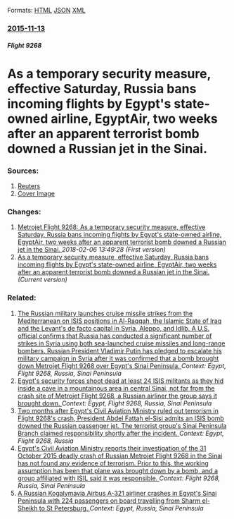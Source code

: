 
Formats: [HTML](/news/2015/11/13/as-a-temporary-security-measure-effective-saturday-russia-bans-incoming-flights-by-egypt-s-state-owned-airline-egyptair-two-weeks-after.html)  [JSON](/news/2015/11/13/as-a-temporary-security-measure-effective-saturday-russia-bans-incoming-flights-by-egypt-s-state-owned-airline-egyptair-two-weeks-after.json)  [XML](/news/2015/11/13/as-a-temporary-security-measure-effective-saturday-russia-bans-incoming-flights-by-egypt-s-state-owned-airline-egyptair-two-weeks-after.xml)  

### [2015-11-13](/news/2015/11/13/index.md)

##### Flight 9268
# As a temporary security measure, effective Saturday, Russia bans incoming flights by Egypt's state-owned airline, EgyptAir, two weeks after an apparent terrorist bomb downed a Russian jet in the Sinai. 




### Sources:

1. [Reuters](https://www.reuters.com/article/2015/11/13/us-egypt-crash-russia-egyptair-idUSKCN0T21MY20151113#3qMrTtu926zZVfXg.97)
1. [Cover Image](https://s2.reutersmedia.net/resources/r/?m=02&d=20151113&t=2&i=1094602600&w=&fh=545px&fw=&ll=&pl=&sq=&r=LYNXNPEBAC0QG)

### Changes:

1. [Metrojet Flight 9268: As a temporary security measure, effective Saturday, Russia bans incoming flights by Egypt's state-owned airline, EgyptAir, two weeks after an apparent terrorist bomb downed a Russian jet in the Sinai. ](/news/2015/11/13/metrojet-flight-9268-as-a-temporary-security-measure-effective-saturday-russia-bans-incoming-flights-by-egypt-s-state-owned-airline-egyp.md) _2018-02-06 13:49:28 (First version)_
1. [As a temporary security measure, effective Saturday, Russia bans incoming flights by Egypt's state-owned airline, EgyptAir, two weeks after an apparent terrorist bomb downed a Russian jet in the Sinai. ](/news/2015/11/13/as-a-temporary-security-measure-effective-saturday-russia-bans-incoming-flights-by-egypt-s-state-owned-airline-egyptair-two-weeks-after.md) _(Current version)_

### Related:

1. [The Russian military launches cruise missile strikes from the Mediterranean on ISIS positions in Al-Raqqah, the Islamic State of Iraq and the Levant's de facto capital in Syria, Aleppo, and Idlib. A U.S. official confirms that Russia has conducted a significant number of strikes in Syria using both sea-launched cruise missiles and long-range bombers. Russian President Vladimir Putin has pledged to escalate his military campaign in Syria after it was confirmed that a bomb brought down Metrojet Flight 9268 over Egypt's Sinai Peninsula. ](/news/2015/11/17/the-russian-military-launches-cruise-missile-strikes-from-the-mediterranean-on-isis-positions-in-al-raqqah-the-islamic-state-of-iraq-and-th.md) _Context: Egypt, Flight 9268, Russia, Sinai Peninsula_
2. [Egypt's security forces shoot dead at least 24 ISIS militants as they hid inside a cave in a mountainous area in central Sinai, not far from the crash site of Metrojet Flight 9268, a Russian airliner the group says it brought down. ](/news/2015/11/16/egypt-s-security-forces-shoot-dead-at-least-24-isis-militants-as-they-hid-inside-a-cave-in-a-mountainous-area-in-central-sinai-not-far-from.md) _Context: Egypt, Flight 9268, Russia, Sinai Peninsula_
3. [Two months after Egypt's Civil Aviation Ministry ruled out terrorism in Flight 9268's crash, President Abdel Fattah el-Sisi admits an ISIS bomb downed the Russian passenger jet. The terrorist group's Sinai Peninsula Branch claimed responsibility shortly after the incident. ](/news/2016/02/24/two-months-after-egypt-s-civil-aviation-ministry-ruled-out-terrorism-in-flight-9268-s-crash-president-abdel-fattah-el-sisi-admits-an-isis-b.md) _Context: Egypt, Flight 9268, Russia_
4. [Egypt's Civil Aviation Ministry reports their investigation of the 31 October 2015 deadly crash of Russian Metrojet Flight 9268 in the Sinai has not found any evidence of terrorism. Prior to this, the working assumption has been that plane was brought down by a bomb, and a group affiliated with ISIL said it was responsible. ](/news/2015/12/14/egypt-s-civil-aviation-ministry-reports-their-investigation-of-the-31-october-2015-deadly-crash-of-russian-metrojet-flight-9268-in-the-sinai.md) _Context: Flight 9268, Russia, Sinai Peninsula_
5. [A Russian Kogalymavia Airbus A-321 airliner crashes in Egypt's Sinai Peninsula with 224 passengers on board travelling from Sharm el-Sheikh to St Petersburg. ](/news/2015/10/31/a-russian-kogalymavia-airbus-a-321-airliner-crashes-in-egypt-s-sinai-peninsula-with-224-passengers-on-board-travelling-from-sharm-el-sheikh.md) _Context: Egypt, Russia, Sinai Peninsula_
